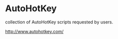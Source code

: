 AutoHotKey
==========

collection of AutoHotKey scripts requested by users.

http://www.autohotkey.com/

